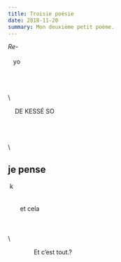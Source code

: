 ```yaml
---
title: Troisie poésie
date: 2018-11-20
summary: Mon deuxième petit poème.
---
```


_Re-_
\
\
&nbsp;&nbsp;&nbsp;yo

\
\
\
\

&nbsp;&nbsp;&nbsp;&nbsp;DE KESSÉ SO

\
\
\
\

## je pense

&nbsp;k
\
\
\
&nbsp;&nbsp;&nbsp;&nbsp;&nbsp;&nbsp;
et cela
\
\
\
\
\

&nbsp;&nbsp;&nbsp;&nbsp;&nbsp;&nbsp;&nbsp;&nbsp;&nbsp;&nbsp;&nbsp;&nbsp;&nbsp;&nbsp;
Et c’est tout.?
